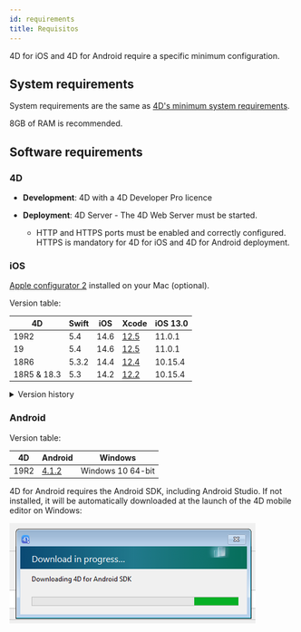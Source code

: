 ```yaml
---
id: requirements
title: Requisitos
---
```


4D for iOS and 4D for Android require a specific minimum configuration.


## System requirements

System requirements are the same as [4D's minimum system requirements](https://us.4d.com/product-download/Feature-Release).

8GB of RAM is recommended.


## Software requirements

### 4D

- **Development**: 4D with a 4D Developer Pro licence

- **Deployment**: 4D Server - The 4D Web Server must be started.
    - HTTP and HTTPS ports must be enabled and correctly configured. HTTPS is mandatory for 4D for iOS and 4D for Android deployment.


### iOS

[Apple configurator 2](https://itunes.apple.com/us/app/apple-configurator-2/id1037126344) installed on your Mac (optional).

Version table:

| 4D          | Swift | iOS  | Xcode                                                                                                         | iOS 13.0 |
| ----------- | ----- | ---- | ------------------------------------------------------------------------------------------------------------- | -------- |
| 19R2        | 5.4   | 14.6 | [12.5](https://developer.apple.com/services-account/download?path=/Developer_Tools/Xcode_12.5/Xcode_12.5.xip) | 11.0.1   |
| 19          | 5.4   | 14.6 | [12.5](https://developer.apple.com/services-account/download?path=/Developer_Tools/Xcode_12.5/Xcode_12.5.xip) | 11.0.1   |
| 18R6        | 5.3.2 | 14.4 | [12.4](https://developer.apple.com/services-account/download?path=/Developer_Tools/Xcode_12.4/Xcode_12.4.xip) | 10.15.4  |
| 18R5 & 18.3 | 5.3   | 14.2 | [12.2](https://developer.apple.com/services-account/download?path=/Developer_Tools/Xcode_12.2/Xcode_12.2.xip) | 10.15.4  |

<details><summary>Version history</summary>

| 4D   | Swift | iOS  | Xcode  | iOS 13.0 |
| ---- | ----- | ---- | ------ | -------- |
| 18R4 | 5.3   | 14.0 | 12.0   | 10.15.4  |
| 18R3 | 5.2.4 | 13.5 | 11.5   | 10.15.2  |
| 18.2 | 5.2   | 13.4 | 11.4   | 10.15.2  |
| 18.1 | 5.1.3 | 13.3 | 11.3.1 | 10.14.4  |
| 18R2 | 5.1.3 | 13.3 | 11.3.1 | 10.14.4  |
| 18   | 5.1   | 13.2 | 11.2   | 10.14.4  |
| 17R6 | 5.0   | 12.2 | 10.2.1 | 10.14.4  |
| 17R5 | 4.2.1 | 12.2 | 10.2   | 10.14.3  |
| 17R4 | 4.2.1 | 12   | 10.1   | 10.13.6  |
| 17R3 | 4.2   | 12   | 10.0   | 10.13.6  |
| 17R2 | 4.1.2 | 11.4 | 9.4    | 10.13.2  |
| 17R2 | 4.1   | 11.3 | 9.3.1  | 10.13.2  |
</details>

### Android

Version table:

| 4D   | Android                                               | Windows           |
| ---- | ----------------------------------------------------- | ----------------- |
| 19R2 | [4.1.2](https://developer.android.com/studio/archive) | Windows 10 64-bit |


4D for Android requires the Android SDK, including Android Studio. If not installed, it will be automatically downloaded at the launch of the 4D mobile editor on Windows:

![sdk](img/install-android.png)








